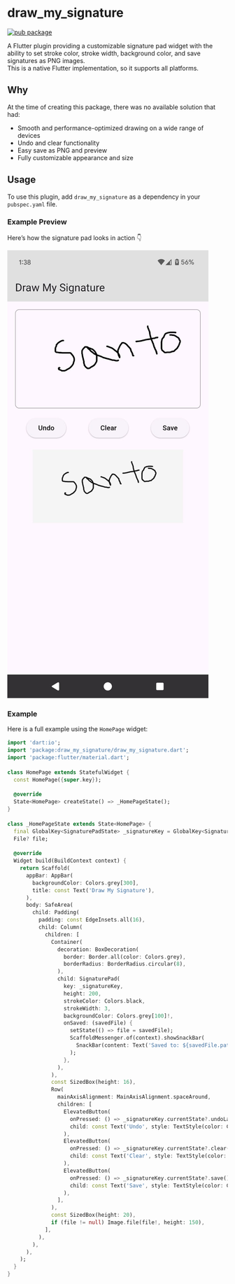 # draw_my_signature

[![pub package](https://img.shields.io/pub/v/draw_my_signature.svg)](https://pub.dev/packages/draw_my_signature)

A Flutter plugin providing a customizable signature pad widget with the ability to set stroke color, stroke width, background color, and save signatures as PNG images.  
This is a native Flutter implementation, so it supports all platforms.

## Why

At the time of creating this package, there was no available solution that had:

- Smooth and performance-optimized drawing on a wide range of devices
- Undo and clear functionality
- Easy save as PNG and preview
- Fully customizable appearance and size

## Usage

To use this plugin, add `draw_my_signature` as a dependency in your `pubspec.yaml` file.

### Example Preview

Here’s how the signature pad looks in action 👇

![Example Screenshot](https://raw.githubusercontent.com/mdsakibulhasansanto/draw_my_signature/main/example/example.jpg)


### Example

Here is a full example using the `HomePage` widget:

```dart
import 'dart:io';
import 'package:draw_my_signature/draw_my_signature.dart';
import 'package:flutter/material.dart';

class HomePage extends StatefulWidget {
  const HomePage({super.key});

  @override
  State<HomePage> createState() => _HomePageState();
}

class _HomePageState extends State<HomePage> {
  final GlobalKey<SignaturePadState> _signatureKey = GlobalKey<SignaturePadState>();
  File? file;

  @override
  Widget build(BuildContext context) {
    return Scaffold(
      appBar: AppBar(
        backgroundColor: Colors.grey[300],
        title: const Text('Draw My Signature'),
      ),
      body: SafeArea(
        child: Padding(
          padding: const EdgeInsets.all(16),
          child: Column(
            children: [
              Container(
                decoration: BoxDecoration(
                  border: Border.all(color: Colors.grey),
                  borderRadius: BorderRadius.circular(8),
                ),
                child: SignaturePad(
                  key: _signatureKey,
                  height: 200,
                  strokeColor: Colors.black,
                  strokeWidth: 3,
                  backgroundColor: Colors.grey[100]!,
                  onSaved: (savedFile) {
                    setState(() => file = savedFile);
                    ScaffoldMessenger.of(context).showSnackBar(
                      SnackBar(content: Text('Saved to: ${savedFile.path}')),
                    );
                  },
                ),
              ),
              const SizedBox(height: 16),
              Row(
                mainAxisAlignment: MainAxisAlignment.spaceAround,
                children: [
                  ElevatedButton(
                    onPressed: () => _signatureKey.currentState?.undoLastStroke(),
                    child: const Text('Undo', style: TextStyle(color: Colors.black)),
                  ),
                  ElevatedButton(
                    onPressed: () => _signatureKey.currentState?.clear(),
                    child: const Text('Clear', style: TextStyle(color: Colors.black)),
                  ),
                  ElevatedButton(
                    onPressed: () => _signatureKey.currentState?.save(),
                    child: const Text('Save', style: TextStyle(color: Colors.black)),
                  ),
                ],
              ),
              const SizedBox(height: 20),
              if (file != null) Image.file(file!, height: 150),
            ],
          ),
        ),
      ),
    );
  }
}
